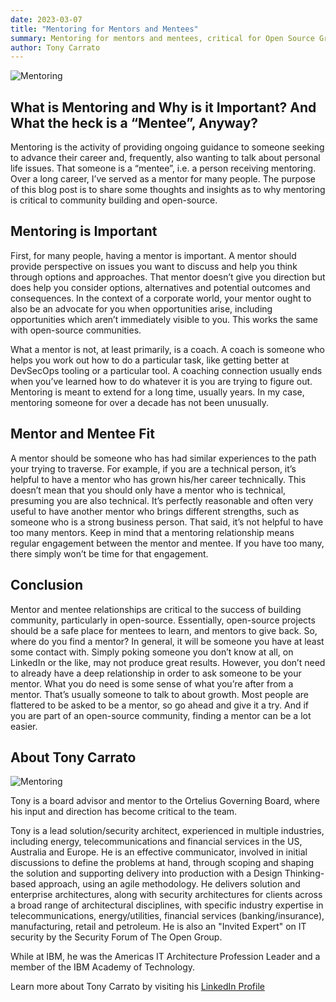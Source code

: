 ```yaml
---
date: 2023-03-07
title: "Mentoring for Mentors and Mentees"
summary: Mentoring for mentors and mentees, critical for Open Source Growth
author: Tony Carrato
---
```


![Mentoring](/images/mentoring.jpg)

## What is Mentoring and Why is it Important?  And What the heck is a “Mentee”, Anyway?

Mentoring is the activity of providing ongoing guidance to someone seeking to advance their career and, frequently, also wanting to talk about personal life issues.   That someone is a “mentee”, i.e. a person receiving mentoring. Over a long career, I’ve served as a mentor for many people. The purpose of this blog post is to share some thoughts and insights as to why mentoring is critical to community building and open-source.

## Mentoring is Important

First, for many people, having a mentor is important. A mentor should provide perspective on issues you want to discuss and help you think through options and approaches. That mentor doesn’t give you direction but does help you consider options, alternatives and potential outcomes and consequences. In the context of a corporate world, your mentor ought to also be an advocate for you when opportunities arise, including opportunities which aren’t immediately visible to you. This works the same with open-source communities.

What a mentor is not, at least primarily, is a coach. A coach is someone who helps you work out how to do a particular task, like getting better at DevSecOps tooling or a particular tool. A coaching connection usually ends when you’ve learned how to do whatever it is you are trying to figure out. Mentoring is meant to extend for a long time, usually years. In my case, mentoring someone for over a decade has not been unusually.

## Mentor and Mentee Fit

A mentor should be someone who has had similar experiences to the path your trying to traverse.  For example, if you are a technical person, it’s helpful to have a mentor who has grown his/her career technically. This doesn’t mean that you should only have a mentor who is technical, presuming you are also technical. It’s perfectly reasonable and often very useful to have another mentor who brings different strengths, such as someone who is a strong business person. That said, it’s not helpful to have too many mentors. Keep in mind that a mentoring relationship means regular engagement between the mentor and mentee. If you have too many, there simply won’t be time for that engagement.

## Conclusion

Mentor and mentee relationships are critical to the success of building community, particularly in open-source. Essentially, open-source projects should be a safe place for mentees to learn, and mentors to give back. So, where do you find a mentor? In general, it will be someone you have at least some contact with. Simply poking someone you don’t know at all, on LinkedIn or the like, may not produce great results. However, you don’t need to already have a deep relationship in order to ask someone to be your mentor. What you do need is some sense of what you’re after from a mentor. That’s usually someone to talk to about growth. Most people are flattered to be asked to be a mentor, so go ahead and give it a try. And if you are part of an open-source community, finding a mentor can be a lot easier. 

## About Tony Carrato

![Mentoring](/images/tonycarrato.png)

Tony is a board advisor and mentor to the Ortelius Governing Board, where his input and direction has become critical to the team. 

Tony is a lead solution/security architect, experienced in multiple industries, including energy, telecommunications and financial services in the US, Australia and Europe. He is an effective communicator, involved in initial discussions to define the problems at hand, through scoping and shaping the solution and supporting delivery into production with a Design Thinking-based approach, using an agile methodology. He delivers solution and enterprise architectures, along with security architectures for clients across a broad range of architectural disciplines, with specific industry expertise in telecommunications, energy/utilities, financial services (banking/insurance), manufacturing, retail and petroleum. He is also an "Invited Expert" on IT security by the Security Forum of The Open Group.

While at IBM, he was the Americas IT Architecture Profession Leader and a member of the IBM Academy of Technology.

Learn more about Tony Carrato by visiting his [LinkedIn Profile](https://www.linkedin.com/in/tonycarrato/)
